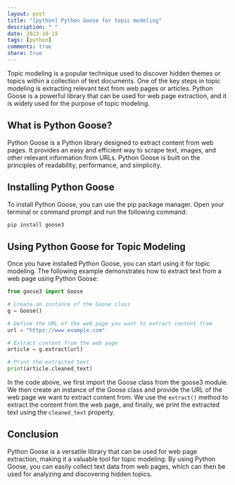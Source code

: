 ```yaml
---
layout: post
title: "[python] Python Goose for topic modeling"
description: " "
date: 2023-10-19
tags: [python]
comments: true
share: true
---
```


Topic modeling is a popular technique used to discover hidden themes or topics within a collection of text documents. One of the key steps in topic modeling is extracting relevant text from web pages or articles. Python Goose is a powerful library that can be used for web page extraction, and it is widely used for the purpose of topic modeling.

## What is Python Goose?

Python Goose is a Python library designed to extract content from web pages. It provides an easy and efficient way to scrape text, images, and other relevant information from URLs. Python Goose is built on the principles of readability, performance, and simplicity.

## Installing Python Goose

To install Python Goose, you can use the pip package manager. Open your terminal or command prompt and run the following command:

```bash
pip install goose3
```

## Using Python Goose for Topic Modeling

Once you have installed Python Goose, you can start using it for topic modeling. The following example demonstrates how to extract text from a web page using Python Goose:

```python
from goose3 import Goose

# Create an instance of the Goose class
g = Goose()

# Define the URL of the web page you want to extract content from
url = "https://www.example.com"

# Extract content from the web page
article = g.extract(url)

# Print the extracted text
print(article.cleaned_text)
```

In the code above, we first import the Goose class from the goose3 module. We then create an instance of the Goose class and provide the URL of the web page we want to extract content from. We use the `extract()` method to extract the content from the web page, and finally, we print the extracted text using the `cleaned_text` property.

## Conclusion

Python Goose is a versatile library that can be used for web page extraction, making it a valuable tool for topic modeling. By using Python Goose, you can easily collect text data from web pages, which can then be used for analyzing and discovering hidden topics.